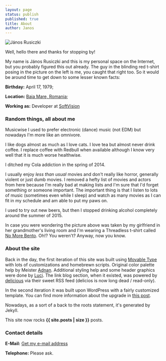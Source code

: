 ```yaml
---
layout: page
status: publish
published: true
title: About
author: Janos
---
```

![János Rusiczki](http://www.rusiczki.net/wp-content/uploads/2009/04/janos-rusiczki-150x150.jpg "János Rusiczki")

Well, hello there and thanks for stopping by!

My name is János Rusiczki and this is my personal space on the Internet, but you probably figured this out already. The guy in the blinding red t-shirt posing in the picture on the left is me, you caught that right too. So it would be around time to get down to some lesser known facts:

**Birthday:** April 17, 1979;

**Location:** [Baia Mare, Romania](http://www.openstreetmap.org/?lat=47.6522&lon=23.5652&zoom=13&layers=M);

**Working as:** Developer at [SoftVision](http://www.softvision.ro)

### Random things, all about me

Musicwise I used to prefer electronic (dance) music (not EDM) but nowadays I'm more like an omnivore.

I like dogs almost as much as I love cats. I love tea but almost never drink coffee. I replace coffee with Redbull when available although I know very well that it is much worse healthwise.

I ditched my Cola addiction in the spring of 2014.

I usually enjoy _less than usual_ movies and don't really like horror, generally violent or just dumb movies. I removed a hefty list of movies and actors from here because I'm really bad at making lists and I'm sure that I'd forget something or someone important. The important thing is that I listen to lots of music (sometimes even while I sleep) and watch as many movies as I can fit in my schedule and am able to put my paws on.

I used to try out new beers, but then I stopped drinking alcohol completely around the summer of 2015.

In case you were wondering the picture above was taken by my girlfriend in her grandmother's living room and I'm wearing a Threadless t-shirt called [No More Bento](http://www.threadless.com/product/607/No_More_Bento?streetteam=rev). Oh!? You weren't? Anyway, now you know.

### About the site

Back in the day, the first iteration of this site was built using [Movable Type](http://www.movabletype.org/) with lots of customizations and homebrewn scripts. Original color palette help by Meister [Adnan](http://www.adnan.ro/). Additional styling help and some header graphics were done by [Luci](http://www.lucianmarin.ro/). The link blog section, when it existed, was powered by [delicious](http://delicious.com/) via their sweet RSS feed (delicios is now long dead / read-only). 

In the second iteration it was built upon WordPress with a fairly customized template. You can find more information about the upgrade in [this post](http://www.rusiczki.net/2009/04/02/keeping-up-with-the-times/).

Nowadays, as a sort of a back to the roots statement, it's generated by Jekyll.

This site now rocks **{{ site.posts | size }}** posts.

### Contact details

**E-Mail:** [Get my e-mail address](http://scr.im/3dm)

**Telephone:** Please ask.
